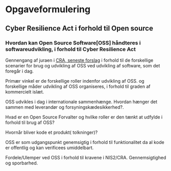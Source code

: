 # Opgaveformulering

## Cyber Resilience Act i forhold til Open source 
### Hvordan kan Open Source Software[OSS] håndteres i softwareudvikling, i forhold til Cyber Resilience Act

Gennengang af juraen i [CRA, seneste forslag](https://www.europarl.europa.eu/doceo/document/TA-9-2024-0130_DA.html) i forhold til de forskellige scenarier for brug og udvikling af OSS ved udvikling af software, som det foregår i dag.

Primær vinkel er de forskellige roller indenfor udvikling af OSS. og forskellige måder udvikling af OSS organiseres, i forhold til graden af kommercielt islæt.

OSS udvikles i dag i internationale sammenhænge. Hvordan hænger det sammen med leverandør og forsyningskædesikkerhed?.

Hvad er en Open Source Forvalter og hvilke roller er den tænkt at udfylde i forhold til brug af OSS?

Hvornår bliver kode et produkt( tolkninger)? 

OSS er som udgangspunkt genemsigtig i forhold til funktionalitet da al kode er offentlig og kan verificees umiddelbart. 

Fordele/Ulemper ved OSS i forhold til kravene i NIS2/CRA. Gennemsigtighed og sporbarhed.  
